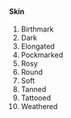 #### Skin

1. Birthmark
2. Dark
3. Elongated
4. Pockmarked
5. Rosy
6. Round
7. Soft
8. Tanned
9. Tattooed
10. Weathered
